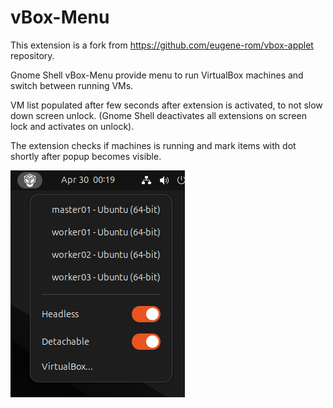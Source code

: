 # vBox-Menu

This extension is a fork from https://github.com/eugene-rom/vbox-applet repository.

Gnome Shell vBox-Menu provide menu to run VirtualBox machines and switch between running VMs.

VM list populated after few seconds after extension is activated, to not slow down screen unlock.
(Gnome Shell deactivates all extensions on screen lock and activates on unlock).

The extension checks if machines is running and mark items with dot shortly after popup becomes visible.

![screenshot](new_screenshot.png?raw=true)

